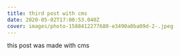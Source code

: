 ```yaml
---
title: third post with cms
date: 2020-05-02T17:00:53.040Z
cover: images/photo-1588412277680-e3490a0ba09d-2-.jpeg
---
```

this post was made with cms